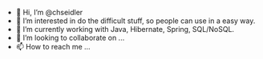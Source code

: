 - 👋 Hi, I’m @chseidler
- 👀 I’m interested in do the difficult stuff, so people can use in a easy way.
- 🌱 I’m currently working with Java, Hibernate, Spring, SQL/NoSQL.
- 💞️ I’m looking to collaborate on ...
- 📫 How to reach me ...

<!---
chseidler/chseidler is a ✨ special ✨ repository because its `README.md` (this file) appears on your GitHub profile.
You can click the Preview link to take a look at your changes.
--->
